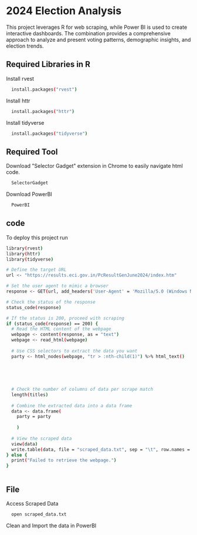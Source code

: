 
# 2024 Election Analysis 

This project leverages R for web scraping, while Power BI is used to create interactive dashboards. The combination provides a comprehensive approach to analyze and present voting patterns, demographic insights, and election trends.



## Required Libraries in R

Install rvest

```bash
  install.packages("rvest")
```
Install httr

```bash
  install.packages("httr")
```
Install tidyverse

```bash
  install.packages("tidyverse")
```
## Required Tool
Download "Selector Gadget" extension in Chrome to easily navigate html code.

```bash
  SelectorGadget
```
Download PowerBI 

```bash
  PowerBI
```


    
    
## code

To deploy this project run

```bash
library(rvest)
library(httr)
library(tidyverse)

# Define the target URL
url <- "https://results.eci.gov.in/PcResultGenJune2024/index.htm"

# Set the user agent to mimic a browser
response <- GET(url, add_headers('User-Agent' = 'Mozilla/5.0 (Windows NT 10.0; Win64; x64) AppleWebKit/537.36 (KHTML, like Gecko) Chrome/91.0.4472.124 Safari/537.36'))

# Check the status of the response
status_code(response)

# If the status is 200, proceed with scraping
if (status_code(response) == 200) {
  # Read the HTML content of the webpage
  webpage <- content(response, as = "text")
  webpage <- read_html(webpage)
  
  # Use CSS selectors to extract the data you want
  party <- html_nodes(webpage, "tr > :nth-child(1)") %>% html_text()
  
  
  
  
  
  # Check the number of columns of data per scrape match
  length(titles)
  
  # Combine the extracted data into a data frame
  data <- data.frame(
    party = party
    
    )
  
  # View the scraped data
  view(data)
  write.table(data, file = "scraped_data.txt", sep = "\t", row.names = FALSE, quote = FALSE)
} else {
  print("Failed to retrieve the webpage.")
}



```
## File

Access Scraped Data

```bash
  open scraped_data.txt
```
Clean and Import the data in PowerBI








